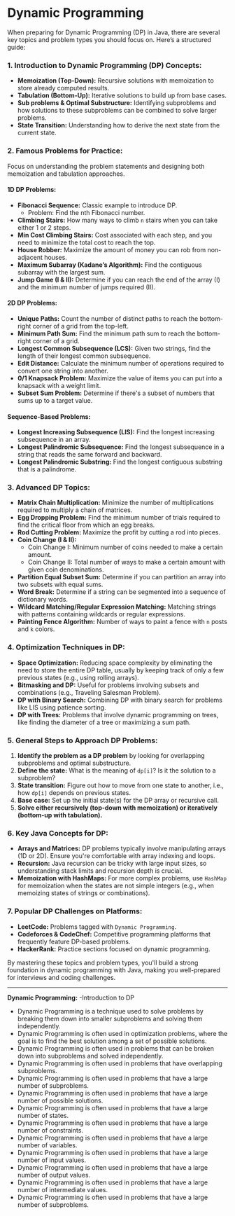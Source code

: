 # Dynamic Programming

When preparing for Dynamic Programming (DP) in Java, there are several key topics and problem types you should focus on. Here’s a structured guide:

### 1. **Introduction to Dynamic Programming (DP) Concepts:**
- **Memoization (Top-Down):** Recursive solutions with memoization to store already computed results.
- **Tabulation (Bottom-Up):** Iterative solutions to build up from base cases.
- **Sub problems & Optimal Substructure:** Identifying subproblems and how solutions to these subproblems can be combined to solve larger problems.
- **State Transition:** Understanding how to derive the next state from the current state.

### 2. **Famous Problems for Practice:**
Focus on understanding the problem statements and designing both memoization and tabulation approaches.

#### 1D DP Problems:
- **Fibonacci Sequence:** Classic example to introduce DP.
    - Problem: Find the nth Fibonacci number.
- **Climbing Stairs:** How many ways to climb `n` stairs when you can take either 1 or 2 steps.
- **Min Cost Climbing Stairs:** Cost associated with each step, and you need to minimize the total cost to reach the top.
- **House Robber:** Maximize the amount of money you can rob from non-adjacent houses.
- **Maximum Subarray (Kadane’s Algorithm):** Find the contiguous subarray with the largest sum.
- **Jump Game (I & II):** Determine if you can reach the end of the array (I) and the minimum number of jumps required (II).

#### 2D DP Problems:
- **Unique Paths:** Count the number of distinct paths to reach the bottom-right corner of a grid from the top-left.
- **Minimum Path Sum:** Find the minimum path sum to reach the bottom-right corner of a grid.
- **Longest Common Subsequence (LCS):** Given two strings, find the length of their longest common subsequence.
- **Edit Distance:** Calculate the minimum number of operations required to convert one string into another.
- **0/1 Knapsack Problem:** Maximize the value of items you can put into a knapsack with a weight limit.
- **Subset Sum Problem:** Determine if there's a subset of numbers that sums up to a target value.

#### Sequence-Based Problems:
- **Longest Increasing Subsequence (LIS):** Find the longest increasing subsequence in an array.
- **Longest Palindromic Subsequence:** Find the longest subsequence in a string that reads the same forward and backward.
- **Longest Palindromic Substring:** Find the longest contiguous substring that is a palindrome.

### 3. **Advanced DP Topics:**
- **Matrix Chain Multiplication:** Minimize the number of multiplications required to multiply a chain of matrices.
- **Egg Dropping Problem:** Find the minimum number of trials required to find the critical floor from which an egg breaks.
- **Rod Cutting Problem:** Maximize the profit by cutting a rod into pieces.
- **Coin Change (I & II):**
    - Coin Change I: Minimum number of coins needed to make a certain amount.
    - Coin Change II: Total number of ways to make a certain amount with given coin denominations.
- **Partition Equal Subset Sum:** Determine if you can partition an array into two subsets with equal sums.
- **Word Break:** Determine if a string can be segmented into a sequence of dictionary words.
- **Wildcard Matching/Regular Expression Matching:** Matching strings with patterns containing wildcards or regular expressions.
- **Painting Fence Algorithm:** Number of ways to paint a fence with `n` posts and `k` colors.

### 4. **Optimization Techniques in DP:**
- **Space Optimization:** Reducing space complexity by eliminating the need to store the entire DP table, usually by keeping track of only a few previous states (e.g., using rolling arrays).
- **Bitmasking and DP:** Useful for problems involving subsets and combinations (e.g., Traveling Salesman Problem).
- **DP with Binary Search:** Combining DP with binary search for problems like LIS using patience sorting.
- **DP with Trees:** Problems that involve dynamic programming on trees, like finding the diameter of a tree or maximizing a sum path.

### 5. **General Steps to Approach DP Problems:**
1. **Identify the problem as a DP problem** by looking for overlapping subproblems and optimal substructure.
2. **Define the state:** What is the meaning of `dp[i]`? Is it the solution to a subproblem?
3. **State transition:** Figure out how to move from one state to another, i.e., how `dp[i]` depends on previous states.
4. **Base case:** Set up the initial state(s) for the DP array or recursive call.
5. **Solve either recursively (top-down with memoization) or iteratively (bottom-up with tabulation).**

### 6. **Key Java Concepts for DP:**
- **Arrays and Matrices:** DP problems typically involve manipulating arrays (1D or 2D). Ensure you're comfortable with array indexing and loops.
- **Recursion:** Java recursion can be tricky with large input sizes, so understanding stack limits and recursion depth is crucial.
- **Memoization with HashMaps:** For more complex problems, use `HashMap` for memoization when the states are not simple integers (e.g., when memoizing states of strings or combinations).

### 7. **Popular DP Challenges on Platforms:**
- **LeetCode:** Problems tagged with `Dynamic Programming`.
- **Codeforces & CodeChef:** Competitive programming platforms that frequently feature DP-based problems.
- **HackerRank:** Practice sections focused on dynamic programming.

By mastering these topics and problem types, you'll build a strong foundation in dynamic programming with Java, making you well-prepared for interviews and coding challenges.

-------------------------------------------------------------------------------------------------------------------------------------------------------------------------------------------

**Dynamic Programming:**
-Introduction to DP
  - Dynamic Programming is a technique used to solve problems by breaking them down into smaller subproblems and solving them independently.
  - Dynamic Programming is often used in optimization problems, where the goal is to find the best solution among a set of possible solutions.
  - Dynamic Programming is often used in problems that can be broken down into subproblems and solved independently.
  - Dynamic Programming is often used in problems that have overlapping subproblems.
  - Dynamic Programming is often used in problems that have a large number of subproblems.
  - Dynamic Programming is often used in problems that have a large number of possible solutions.
  - Dynamic Programming is often used in problems that have a large number of states.
  - Dynamic Programming is often used in problems that have a large number of constraints.
  - Dynamic Programming is often used in problems that have a large number of variables.
  - Dynamic Programming is often used in problems that have a large number of input values.
  - Dynamic Programming is often used in problems that have a large number of output values.
  - Dynamic Programming is often used in problems that have a large number of intermediate values.
  - Dynamic Programming is often used in problems that have a large number of subproblems.
